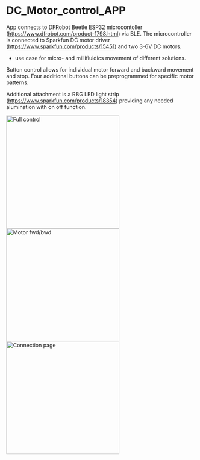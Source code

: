# DC_Motor_control_APP

App connects to DFRobot Beetle ESP32 microcontoller (https://www.dfrobot.com/product-1798.html) via BLE. The microcontroller is connected to Sparkfun DC motor driver (https://www.sparkfun.com/products/15451) and two 3-6V DC motors.

- use case for micro- and millifluidics movement of different solutions. 

Button control allows for individual motor forward and backward movement and stop.
Four additional buttons can be preprogrammed for specific motor patterns.

Additional attachment is a RBG LED light strip (https://www.sparkfun.com/products/18354) providing any needed alumination with on off function.


<img src= "https://github.com/CMehner-space/DC_Motor_control_APP/assets/69016840/3c56b971-1421-4305-bf94-725838321872" alt="Full control" width="300">
<img src= "https://github.com/CMehner-space/DC_Motor_control_APP/assets/69016840/04a7463b-7831-4757-891e-652b5f0b9c0a" alt="Motor fwd/bwd" width="300">
<img src= "https://github.com/CMehner-space/DC_Motor_control_APP/assets/69016840/bc070aa4-c847-46c8-a9cd-e59dcde423ff" alt="Connection page" width="300">

